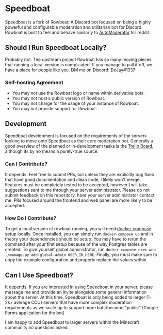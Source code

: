 # Speedboat

Speedboat is a fork of Rowboat: A Discord bot focused on being a highly powerful and configurable moderation and utilitarian bot for Discord. Rowboat is built to feel and behave similarly to [AutoModerator](https://github.com/Deimos/AutoModerator) for reddit.

## Should I Run Speedboat Locally?

Probably not. The upstream project Rowboat has so many moving pieces that running a local version is complicated. If you manage to pull it off, we have a place for people like you. DM me on Discord: DeJay#1337

### Self-hosting Agreement

- You may not use the Rowboat logo or name within derivative bots.
- You may not host a public version of Rowboat.
- You may not charge for the usage of your instance of Rowboat.
- You may not provide support for Rowboat.

## Development

Speedboat development is focused on the requirements of the servers looking to move onto Speedboat as their core moderation bot. Generally a good overview of the planned or in-development tasks is the [Trello Board](https://trello.com/b/FRCXmXKg), although its by no means a purely-true source.

### Can I Contribute?

It depends. Feel free to submit PRs, but unless they are explicitly bug fixes that have good documentation and clean code, I likely won't merge. Features must be completely tested to be accepted, however I will take suggestions sent to me through your server administrator. Please do not submit feedback on this repository, have your server administrator contact me. PRs focused around the frontend and web panel are more likely to be accepted.

### How Do I Contribute?

To get a local version of rowboat running, you will need [docker-compose](https://docs.docker.com/compose/) setup locally. Once installed, you can simply run `docker-compose up` and in theory your dependencies should be setup. You may have to rerun the command after your first setup because of the way Postgres tables are created. To give yourself global administrator, run `docker-compose exec web ./manage.py add-global-admin USER_ID_HERE`. Finally, you must make sure to copy the example configuration and properly replace the values within.

## Can I Use Speedboat?

It depends. If you are interested in using Speedboat in your server, please message me and provide an invite alongside some general information about the server. At this time, Speedboat is only being added to larger (1-2k+ average CCU) servers that have more complex moderation requirements as we scale up to support more bots/become "public" (Google Forms application for the bot)

I am happy to add Speedboat to larger servers within the Minecraft community no questions asked.  
